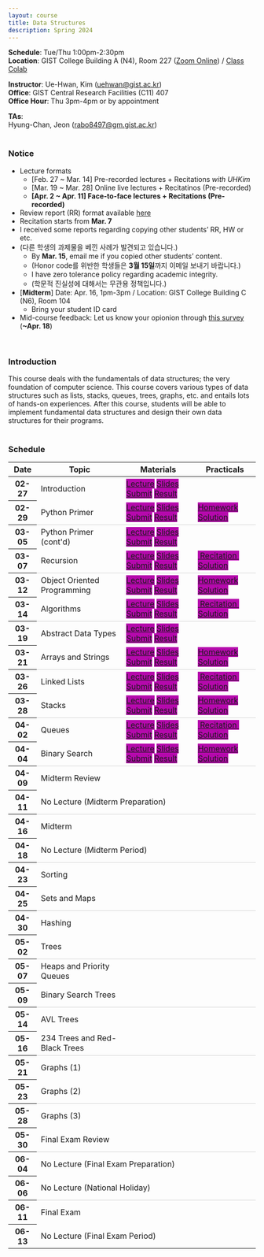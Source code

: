 ```yaml
---
layout: course
title: Data Structures
description: Spring 2024
---
```


**Schedule**: Tue/Thu 1:00pm-2:30pm<br/>
**Location**: GIST College Building A (N4), Room 227 ([Zoom Online](https://us06web.zoom.us/j/87925937140?pwd=Qm1XTmU4MENybXVEeWJ5eVh2Z0dKdz09)) / [Class Colab](https://colab.research.google.com/drive/121f0BPgTaO3Nk_ImwHtcqgpU6ZInXLdv?usp=sharing)<br/>


**Instructor**: Ue-Hwan, Kim (uehwan@gist.ac.kr)<br/>
**Office**: GIST Central Research Facilities (C11) 407<br/>
**Office Hour**: Thu 3pm-4pm or by appointment

**TAs**:<br/>
Hyung-Chan, Jeon (rabo8497@gm.gist.ac.kr)<br/>
<br/>

### Notice
- Lecture formats
  - [Feb. 27 ~ Mar. 14] Pre-recorded lectures + Recitations *with UHKim*
  - [Mar. 19 ~ Mar. 28] Online live lectures + Recitatinos (Pre-recorded)
  - **[Apr. 2 ~ Apr. 11] Face-to-face lectures + Recitations (Pre-recorded)**
- Review report (RR) format available [here](https://docs.google.com/document/d/1iyHUFjtQCoM6bj0vhg6PyvUN8eVsiZBmKXKEiK5E26E/edit?usp=sharing)
- Recitation starts from **Mar. 7**
- I received some reports regarding copying other students’ RR, HW or etc.
- (다른 학생의 과제물을 베낀 사례가 발견되고 있습니다.)
  - By **Mar. 15**, email me if you copied other students’ content.
  - (Honor code를 위반한 학생들은 **3월 15일**까지 이메일 보내기 바랍니다.)
  - I have zero tolerance policy regarding academic integrity.
  - (학문적 진실성에 대해서는 무관용 정책입니다.)
- [**Midterm**] Date: Apr. 16, 1pm-3pm / Location: GIST College Building C (N6),  Room 104
  - Bring your student ID card
- Mid-course feedback: Let us know your opionion through [this survey](https://forms.gle/8te44dZBvJbwawSg9) (**~Apr. 18**)

<br/>

### Introduction
This course deals with the fundamentals of data structures; the very foundation of computer science. This course covers various types of data structures such as lists, stacks, queues, trees, graphs, etc. and entails lots of hands-on experiences. After this course, students will be able to implement fundamental data structures and design their own data structures for their programs.
<br/>
<br/>

### Schedule
<div class="table-responsive">
<table class="table table-hover table-sm text-center">
  <thead>
    <tr>
      <th class="col-sm-1" scope="col">Date</th>
      <th class="col-sm-3" scope="col">Topic</th>
      <th class="col-sm-3" scope="col">Materials</th>
      <th class="col-sm-2" scope="col">Practicals</th>
    </tr>
  </thead>
  <tbody>
    <tr>
      <th scope="row">02-27</th>
      <td>Introduction</td>
      <td>
        <a href="https://youtu.be/WEvHeX9RYIE" target="_blank" class="badge badge-pill" style="background-color:#B509AC;">Lecture</a>
        <a href="https://docs.google.com/presentation/d/1_nuOhfVCSSdcMS-wBWcivS-SGECf1JKBZx-xbSnM0ns/edit?usp=sharing" target="_blank" class="badge badge-pill" style="background-color:#B509AC;">Slides</a>
        <a href="https://forms.gle/x6k5qr6EybNCfLpN7" target="_blank" class="badge badge-pill" style="background-color:#B509AC;">Submit</a>
        <a href="https://docs.google.com/spreadsheets/d/1cwyuM-A4gXHrqX5LCOwdB2tZonGZp6V_jMs1-qvGxpk/edit?usp=sharing" target="_blank" class="badge badge-pill" style="background-color:#B509AC;">Result</a>
      </td>
      <td><!--a href="#" class="badge badge-pill" style="background-color:#B509AC;">Homework</a--></td>
    </tr>
    <tr style="border-bottom: 1.5px solid lightgrey;">
      <th scope="row">02-29</th>
      <td>Python Primer</td>
      <td>
        <a href="https://colab.research.google.com/drive/1i_Pc2gbcr5StrmasWcKa7nk3iwTyORJY?usp=sharing" target="_blank" class="badge badge-pill" style="background-color:#B509AC;">Lecture</a>
        <a href="https://docs.google.com/presentation/d/1m5CjvaxMdUnMHOeGV-EDElHa53rRjWhWPaLdsjkrEwY/edit?usp=sharing" target="_blank" class="badge badge-pill" style="background-color:#B509AC;">Slides</a>
        <a href="https://forms.gle/aVG6fR1KC7ziMGMK9" target="_blank" class="badge badge-pill" style="background-color:#B509AC;">Submit</a>
        <a href="https://docs.google.com/spreadsheets/d/1kGB6VF280JgjRIwTRDrK2Vv5SOvliPDVjmr0ekzBo28/edit?usp=sharing" target="_blank" class="badge badge-pill" style="background-color:#B509AC;">Result</a>
      </td>
      <td>
        <a href="https://colab.research.google.com/drive/1gRNMsgBKA2hXzE6bEDwtpcdjbgxCc6t1?usp=sharing" target="_blank" class="badge badge-pill" style="background-color:#B509AC;">Homework</a>
        <a href="https://colab.research.google.com/drive/14E6a0ISlWEmugaJu3xXMzSLItfBBgB-B?usp=sharing" target="_blank" class="badge badge-pill" style="background-color:#B509AC;">Solution</a>
      </td>
    </tr>
    <tr>
      <th scope="row">03-05</th>
      <td>Python Primer (cont'd)</td>
      <td>
        <a href="https://colab.research.google.com/drive/1jsZay2t2I75ARD5aOLHpg1yPAJmIKl-o?usp=sharing" target="_blank" class="badge badge-pill" style="background-color:#B509AC;">Lecture</a>
        <a href="https://docs.google.com/presentation/d/1qb9NbYH4cQoKhvGvUg39nhaw-tiNghu-19RNDlmEgKw/edit?usp=sharing" target="_blank" class="badge badge-pill" style="background-color:#B509AC;">Slides</a>
        <a href="https://forms.gle/TA4zCoizj97Y81ir9" target="_blank" class="badge badge-pill" style="background-color:#B509AC;">Submit</a>
        <a href="https://docs.google.com/spreadsheets/d/1h_Ev43e3KYJF4I9NRd-pQW2j6DHtZcExfaEFzFOeqho/edit?usp=sharing" target="_blank" class="badge badge-pill" style="background-color:#B509AC;">Result</a>
      </td>
      <td>
        <!--a href="https://colab.research.google.com/drive/1HUBCWa1AEXA-ZaQUIvjSUFUmokA29UjB?usp=sharing" target="_blank" class="badge badge-pill" style="background-color:#B509AC;">&nbsp;Recitation&nbsp;</a-->
        <!--a href="https://colab.research.google.com/drive/1mbe1BJQ3Q5cI8HNZITG5uRA4AboxEJL-?usp=sharing" target="_blank" class="badge badge-pill" style="background-color:#B509AC;">Solution</a-->
      </td>
    </tr>
    <tr style="border-bottom: 1.5px solid lightgrey;">
      <th scope="row">03-07</th>
      <td>Recursion</td>
      <td>
        <a href="https://colab.research.google.com/drive/1daLwVGbcNsQ5fWgiCTv_6VFZ8Rwf5HIC?usp=sharing" target="_blank" class="badge badge-pill" style="background-color:#B509AC;">Lecture</a>
        <a href="https://docs.google.com/presentation/d/1qwWXB62idf3332JFdYpbSoRAb8rkhKBZmkOKQDqmatM/edit?usp=sharing" target="_blank" class="badge badge-pill" style="background-color:#B509AC;">Slides</a>
        <a href="https://forms.gle/ba77gw95g3cijrrp7" target="_blank" class="badge badge-pill" style="background-color:#B509AC;">Submit</a>
        <a href="https://docs.google.com/spreadsheets/d/1l3gM9kwNFeTR06v6X3plV5yLngApekqeWd5mPwNWXug/edit?usp=sharing" target="_blank" class="badge badge-pill" style="background-color:#B509AC;">Result</a>
      </td>
      <td>
        <a href="https://colab.research.google.com/drive/1HUBCWa1AEXA-ZaQUIvjSUFUmokA29UjB?usp=sharing" target="_blank" class="badge badge-pill" style="background-color:#B509AC;">&nbsp;Recitation&nbsp;</a>
        <a href="https://colab.research.google.com/drive/1mbe1BJQ3Q5cI8HNZITG5uRA4AboxEJL-?usp=sharing" target="_blank" class="badge badge-pill" style="background-color:#B509AC;">Solution</a>
      </td>
    </tr>
    <tr>
      <th scope="row">03-12</th>
      <td>Object Oriented Programming</td>
      <td>
        <a href="https://colab.research.google.com/drive/1fmV4YlZ4KGghFOI6c9PYyIrY89xNecBZ?usp=sharing" target="_blank" class="badge badge-pill" style="background-color:#B509AC;">Lecture</a>
        <a href="https://docs.google.com/presentation/d/13xe0XM2ijugFhMBGam6XJqpR-qC1UpVZp2pxYS3MAG4/edit?usp=sharing" target="_blank" class="badge badge-pill" style="background-color:#B509AC;">Slides</a>
        <a href="https://forms.gle/1H3YZCuVTbqxCvj18" target="_blank" class="badge badge-pill" style="background-color:#B509AC;">Submit</a>
        <a href="https://docs.google.com/spreadsheets/d/1teCGRcdEYjR8kzkuhRG3rLSCGLv0R2bE7WsGXNeBp90/edit?usp=sharing" target="_blank" class="badge badge-pill" style="background-color:#B509AC;">Result</a>
      </td>
      <td>
        <a href="https://colab.research.google.com/drive/1YDG9BP5Qnqocgjs4AQu_iY__f2KPVloe?usp=sharing" target="_blank" class="badge badge-pill" style="background-color:#B509AC;">Homework</a>
        <a href="https://colab.research.google.com/drive/1RGeAqdTJMDgsGlOxbDZX6eI-pY7iKJbJ?usp=sharing" target="_blank" class="badge badge-pill" style="background-color:#B509AC;">Solution</a>
      </td>
    </tr>
    <tr style="border-bottom: 1.5px solid lightgrey;">
      <th scope="row">03-14</th>
      <td>Algorithms</td>
      <td>
        <a href="https://colab.research.google.com/drive/1L7hTt5Q6J8wJ_uPQcEizI7ZeS9SsAxei?usp=sharing" target="_blank" class="badge badge-pill" style="background-color:#B509AC;">Lecture</a>
        <a href="https://docs.google.com/presentation/d/195jGjbkrAM2--ZzvgeM7QMLu8pGMDXWuda0G_3lHLCQ/edit?usp=sharing" target="_blank" class="badge badge-pill" style="background-color:#B509AC;">Slides</a>
        <a href="https://forms.gle/GxYimC15FXZo8QLR9" target="_blank" class="badge badge-pill" style="background-color:#B509AC;">Submit</a>
        <a href="https://docs.google.com/spreadsheets/d/1qMjkF6DUUyV79jSDD7aO1ud0nPg8tSii04RfAB9SRJk/edit?usp=sharing" target="_blank" class="badge badge-pill" style="background-color:#B509AC;">Result</a>
      </td>
      <td>
        <a href="https://colab.research.google.com/drive/1yRGgWWcY9Utq8t3-ibMwQASl3ypHN01e?usp=sharing" target="_blank" class="badge badge-pill" style="background-color:#B509AC;">&nbsp;Recitation&nbsp;</a>
        <a href="https://colab.research.google.com/drive/1sGmK9j0OmCvibpfxgLKwzbC7YlQUxXrm?usp=sharing" target="_blank" class="badge badge-pill" style="background-color:#B509AC;">Solution</a>
      </td>
    </tr>
    <tr>
      <th scope="row">03-19</th>
      <td>Abstract Data Types</td>
      <td>
        <a href="https://colab.research.google.com/drive/1zo6mXxEF8C_7b1NkfOshbVswdrrRJjiN?usp=sharing" target="_blank" class="badge badge-pill" style="background-color:#B509AC;">Lecture</a>
        <a href="https://docs.google.com/presentation/d/1ybR2b2pv6jt8tCTz86Jx0hqytQ9YU8lquXWTqhVljpM/edit?usp=sharing" target="_blank" class="badge badge-pill" style="background-color:#B509AC;">Slides</a>
        <a href="https://forms.gle/1tn7Lg9sHiTx2iv9A" target="_blank" class="badge badge-pill" style="background-color:#B509AC;">Submit</a>
        <a href="https://docs.google.com/spreadsheets/d/1E2rsYp7MGXqdFV1eqWxe7uGEQD_Q-KC0qKUODQjV-gc/edit?usp=sharing" target="_blank" class="badge badge-pill" style="background-color:#B509AC;">Result</a>
      </td>
      <td>
        <!--a href="https://colab.research.google.com/drive/1HmPEEKm4Cd4CS4bFUpQaMYfFxouNqBpa?usp=sharing" target="_blank" class="badge badge-pill" style="background-color:#B509AC;">&nbsp;Recitation&nbsp;</a-->
        <!--a href="https://colab.research.google.com/drive/1-PUaANRTP5vEB2e50aBowecu5-JqzmLL?usp=sharing" target="_blank" class="badge badge-pill" style="background-color:#B509AC;">Solution</a-->
      </td>
    </tr>
    <tr style="border-bottom: 1.5px solid lightgrey;">
      <th scope="row">03-21</th>
      <td>Arrays and Strings</td>
      <td>
        <a href="https://colab.research.google.com/drive/1zSniZXNdlBu9qnz-ebs3jxk00BEYB8QZ?usp=sharing" target="_blank" class="badge badge-pill" style="background-color:#B509AC;">Lecture</a>
        <a href="https://docs.google.com/presentation/d/16-_ld_NE6VhPBf4CSTwG8lpVhsoOTQYw4KnHm47zulE/edit?usp=sharing" target="_blank" class="badge badge-pill" style="background-color:#B509AC;">Slides</a>
        <a href="https://forms.gle/WTGSioQtoBbmvWCAA" target="_blank" class="badge badge-pill" style="background-color:#B509AC;">Submit</a>
        <a href="https://docs.google.com/spreadsheets/d/16KgSep1IRZ2PwEPuFOkR0yJuX0kQ3_J7u4SmJjRJ9QY/edit?usp=sharing" target="_blank" class="badge badge-pill" style="background-color:#B509AC;">Result</a>
      </td>
      <td>
        <a href="https://colab.research.google.com/drive/1W6D09XtLgnvYBBdnWMkye2CDw8jJ-n1S?usp=sharing" target="_blank" class="badge badge-pill" style="background-color:#B509AC;">Homework</a>
        <a href="https://colab.research.google.com/drive/1EasIwcNPzGu9oN83XkbfhN8v5hw-ocFY?usp=sharing" target="_blank" class="badge badge-pill" style="background-color:#B509AC;">Solution</a>
      </td>
    </tr>
    <tr>
      <th scope="row">03-26</th>
      <td>Linked Lists</td>
      <td>
        <a href="https://colab.research.google.com/drive/1beaC0Ux0YthIZAl6IMnEU5gxUKjy3kPX?usp=sharing" target="_blank" class="badge badge-pill" style="background-color:#B509AC;">Lecture</a>
        <a href="https://docs.google.com/presentation/d/1qku5m_T1eoJQ4x6_FJDQ4k2KzvN_XCR0_ekB9Ufwckk/edit?usp=sharing" target="_blank" class="badge badge-pill" style="background-color:#B509AC;">Slides</a>
        <a href="https://forms.gle/aTvAEFZAGVXXgfjN9" target="_blank" class="badge badge-pill" style="background-color:#B509AC;">Submit</a>
        <a href="https://docs.google.com/spreadsheets/d/13uBqFnF4yhauH-Gv94O1c8PlxZIu9QMirVaFi0qwhhk/edit?usp=sharing" target="_blank" class="badge badge-pill" style="background-color:#B509AC;">Result</a>
      </td>
      <td>
        <a href="https://colab.research.google.com/drive/1HmPEEKm4Cd4CS4bFUpQaMYfFxouNqBpa?usp=sharing" target="_blank" class="badge badge-pill" style="background-color:#B509AC;">&nbsp;Recitation&nbsp;</a>
        <a href="https://colab.research.google.com/drive/1-PUaANRTP5vEB2e50aBowecu5-JqzmLL?usp=sharing" target="_blank" class="badge badge-pill" style="background-color:#B509AC;">Solution</a>
      </td>
    </tr>
    <tr style="border-bottom: 1.5px solid lightgrey;">
      <th scope="row">03-28</th>
      <td>Stacks</td>
      <td>
        <a href="https://colab.research.google.com/drive/1djkvpiKF7RHnpENVEAU0tQPqZ5sbV8Tj?usp=sharing" target="_blank" class="badge badge-pill" style="background-color:#B509AC;">Lecture</a>
        <a href="https://docs.google.com/presentation/d/1rQczqk533EjGxJBMWhPtT93zl_5btLMaVX1QRi7S4L4/edit?usp=sharing" target="_blank" class="badge badge-pill" style="background-color:#B509AC;">Slides</a>
        <a href="https://forms.gle/WZ6ZMWEKj6MZn9DE6" target="_blank" class="badge badge-pill" style="background-color:#B509AC;">Submit</a>
        <a href="https://docs.google.com/spreadsheets/d/19jhL-R7EJ78argA8_CmFQNceAc9yrL4l3RoxMV6A8zc/edit?usp=sharing" target="_blank" class="badge badge-pill" style="background-color:#B509AC;">Result</a>
      </td>
      <td>
        <a href="https://colab.research.google.com/drive/1Z0_2u5ix1J7s86kH26wJuhDkkcwIw6ed?usp=sharing" target="_blank" class="badge badge-pill" style="background-color:#B509AC;">Homework</a>
        <a href="https://colab.research.google.com/drive/1XIsNG2av85ooGmvPjWSx_XTkkoqKYxcv?usp=sharing" target="_blank" class="badge badge-pill" style="background-color:#B509AC;">Solution</a>
      </td>
    </tr>
    <tr>
      <th scope="row">04-02</th>
      <td>Queues</td>
      <td>
        <a href="https://colab.research.google.com/drive/1r4qOO-kxuposbFp61GO7FSFDrwqAtaRB?usp=sharing" target="_blank" class="badge badge-pill" style="background-color:#B509AC;">Lecture</a>
        <a href="https://docs.google.com/presentation/d/1P1TKmDla9YPMtvYyJo8nLyUtINL-OxqMJTgwJhWFbDM/edit?usp=sharing" target="_blank" class="badge badge-pill" style="background-color:#B509AC;">Slides</a>
        <a href="https://forms.gle/qGzCGUxFE4b3STmJ6" target="_blank" class="badge badge-pill" style="background-color:#B509AC;">Submit</a>
        <a href="https://docs.google.com/spreadsheets/d/1Yl5oZw3pgYLfEks4xyspZuqcbfpDdwyhFehTLKBskXU/edit?usp=sharing" target="_blank" class="badge badge-pill" style="background-color:#B509AC;">Result</a>
      </td>
      <td>
        <a href="https://colab.research.google.com/drive/1ztWgWJ2q_YMWysph0Guasd5sR-cJjDyg?usp=sharing" target="_blank" class="badge badge-pill" style="background-color:#B509AC;">&nbsp;Recitation&nbsp;</a>
        <a href="https://colab.research.google.com/drive/1n_6qA98QGnmcR4xlORT-uSkuM4yKoADo?usp=sharing" target="_blank" class="badge badge-pill" style="background-color:#B509AC;">Solution</a>
      </td>
    </tr>
    <tr style="border-bottom: 1.5px solid lightgrey;">
      <th scope="row">04-04</th>
      <td>Binary Search</td>
      <td>
        <a href="https://colab.research.google.com/drive/1Kqcnr82kA5SWC9HOO-si8UR6eXa9e5vo?usp=sharing" target="_blank" class="badge badge-pill" style="background-color:#B509AC;">Lecture</a>
        <a href="https://docs.google.com/presentation/d/1hYfPdLtV2iYj5-vElHoCST13NQB950T6cnU8b7Cftsg/edit?usp=sharing" target="_blank" class="badge badge-pill" style="background-color:#B509AC;">Slides</a>
        <a href="https://forms.gle/P9CTGhoY1RWEUfWYA" target="_blank" class="badge badge-pill" style="background-color:#B509AC;">Submit</a>
        <a href="https://docs.google.com/spreadsheets/d/1YRqWlvafPJQhUi8sNmj1leRmI3-VsAohbpmcUN1kShc/edit?usp=sharing" target="_blank" class="badge badge-pill" style="background-color:#B509AC;">Result</a>
      </td>
      <td>
        <a href="https://colab.research.google.com/drive/1rWj_XlAvtdDJY9xzwBg_fg5jWoU84a8D?usp=sharing" target="_blank" class="badge badge-pill" style="background-color:#B509AC;">Homework</a>
        <a href="https://colab.research.google.com/drive/1lGUQxlTXZXzKCMBaO1h-q-o0MZZOTW8E?usp=sharing" target="_blank" class="badge badge-pill" style="background-color:#B509AC;">Solution</a>
      </td>
    </tr>
    <tr>
      <th scope="row">04-09</th>
      <td>Midterm Review</td>
      <td>
        <!--a href="https://youtu.be/QPC_bKcSKGI" target="_blank" class="badge badge-pill" style="background-color:#B509AC;">Recording</a-->
        <!--a href="https://docs.google.com/presentation/d/1qwWXB62idf3332JFdYpbSoRAb8rkhKBZmkOKQDqmatM/edit?usp=sharing" target="_blank" class="badge badge-pill" style="background-color:#B509AC;">Slides</a-->
        <!--a href="https://colab.research.google.com/drive/1S9OYcv8v-KU1w1RI_t7fEb78EGjrQ3Aw?usp=sharing" target="_blank" class="badge badge-pill" style="background-color:#B509AC;">Codes</a-->
      </td>
      <td>
        <!--a href="https://colab.research.google.com/drive/1EWgehJOLL39LZ4jvw-3CBrsUkaNe_CoF?usp=sharing" target="_blank" class="badge badge-pill" style="background-color:#B509AC;">&nbsp;Recitation&nbsp;</a-->
        <!--a href="https://colab.research.google.com/drive/1gLm-b9f9e-fgs5ZGdvwYT548pMlzYf9v?usp=sharing" target="_blank" class="badge badge-pill" style="background-color:#B509AC;">Solution</a-->
      </td>
    </tr>
    <tr style="border-bottom: 1.5px solid lightgrey;">
      <th scope="row">04-11</th>
      <td colspan="3">No Lecture (Midterm Preparation)</td>
    </tr>
    <tr>
      <th scope="row">04-16</th>
      <td>Midterm</td>
      <td>
        <!--a href="https://docs.google.com/document/d/1bL6LElLDIAkJif0LvUhhhjKyIWiwdheSQq36soruJr8/edit?usp=sharing" target="_blank" class="badge badge-pill" style="background-color:#B509AC;">Solution</a-->
        <!--a href="" target="_blank" class="badge badge-pill" style="background-color:#B509AC;">Result</a-->
        <!--a href="" target="_blank" class="badge badge-pill" style="background-color:#B509AC;">Claim</a-->
      </td>
      <td>
        <!--a href="https://colab.research.google.com/drive/1gRNMsgBKA2hXzE6bEDwtpcdjbgxCc6t1?usp=sharing" target="_blank" class="badge badge-pill" style="background-color:#B509AC;">Homework</a-->
        <!--a href="https://colab.research.google.com/drive/1gRNMsgBKA2hXzE6bEDwtpcdjbgxCc6t1?usp=sharing" target="_blank" class="badge badge-pill" style="background-color:#B509AC;">Solution</a-->
      </td>
    </tr>
    <tr style="border-bottom: 1.5px solid lightgrey;">
      <th scope="row">04-18</th>
      <td colspan="3">No Lecture (Midterm Period)</td>
    </tr>
    <tr>
      <th scope="row">04-23</th>
      <td>Sorting</td>
      <td>
        <!--a href="https://colab.research.google.com/drive/1JU0nNyFfujchqj8iKozABpfk_zht90rK?usp=sharing" target="_blank" class="badge badge-pill" style="background-color:#B509AC;">Lecture</a-->
        <!--a href="https://docs.google.com/presentation/d/1I4nq2zOdjFCtgSxa4E6m4zisBHQlDnJsM0vjvhCbkXw/edit?usp=sharing" target="_blank" class="badge badge-pill" style="background-color:#B509AC;">Slides</a-->
        <!--a href="https://docs.google.com/spreadsheets/d/1CwVENsksJ6iug1FVf0RuOGI4WjwRol0ZTrvpsT_om3s/edit?usp=sharing" target="_blank" class="badge badge-pill" style="background-color:#B509AC;">Submit</a-->
      </td>
      <td>
        <!--a href="https://colab.research.google.com/drive/1gRNMsgBKA2hXzE6bEDwtpcdjbgxCc6t1?usp=sharing" target="_blank" class="badge badge-pill" style="background-color:#B509AC;">Homework</a-->
      </td>
    </tr>
    <tr style="border-bottom: 1.5px solid lightgrey;">
      <th scope="row">04-25</th>
      <td>Sets and Maps</td>
      <td>
        <!--a href="https://colab.research.google.com/drive/1OswXfEhBbV0dfyNEeqKaWKhfgxdvcVyQ?usp=sharing" target="_blank" class="badge badge-pill" style="background-color:#B509AC;">Lecture</a-->
        <!--a href="https://docs.google.com/presentation/d/1azcgcVMUuwMhR2BWDFcAUa1qoTKqmIbEmNLuFXhwGeo/edit?usp=sharing" target="_blank" class="badge badge-pill" style="background-color:#B509AC;">Slides</a-->
        <!--a href="https://docs.google.com/spreadsheets/d/1SFynjERS9LTgF-HP0tRoze-wcnOzyz8sNj3LjS4lrXI/edit?usp=sharing" target="_blank" class="badge badge-pill" style="background-color:#B509AC;">Submit</a-->
      </td>
      <td>
        <!--a href="https://colab.research.google.com/drive/1gOUb3HylWlJPlPyIy35XVLLDnXPLOPnG?usp=sharing" target="_blank" class="badge badge-pill" style="background-color:#B509AC;">Homework</a-->
        <!--a href="https://colab.research.google.com/drive/1MXT2NzGZg40O-MTLsoPLTbqwOxRqmyIS?usp=sharing" target="_blank" class="badge badge-pill" style="background-color:#B509AC;">Solution</a-->
      </td>
    </tr>
    <tr>
      <th scope="row">04-30</th>
      <td>Hashing</td>
      <td>
        <!--a href="https://colab.research.google.com/drive/1KIKJQ6Blrjh-IQxIzuTMA1gHIaphEERm?usp=sharing" target="_blank" class="badge badge-pill" style="background-color:#B509AC;">Lecture</a-->
        <!--a href="https://docs.google.com/presentation/d/1EYJ7qOhUqCC1_Il8KL4mzmF4LZ9hHXIpGvmF2prY3wg/edit?usp=sharing" target="_blank" class="badge badge-pill" style="background-color:#B509AC;">Slides</a-->
        <!--a href="https://docs.google.com/spreadsheets/d/1gvSBl1DgHhhBRu7cuOsei4dzeiPpyRGAm3R3uY4F6BE/edit?usp=sharing" target="_blank" class="badge badge-pill" style="background-color:#B509AC;">Submit</a-->
      </td>
      <td>
        <!--a href="https://colab.research.google.com/drive/1O_s2E7SStwsP0DPYNnkVrD1uN6JCzSPu?usp=sharing" target="_blank" class="badge badge-pill" style="background-color:#B509AC;">&nbsp;Recitation&nbsp;</a-->
        <!--a href="https://colab.research.google.com/drive/1WVyXUSCvwOKnZwbs5ELoGk7GnxPs1gpp?usp=sharing" target="_blank" class="badge badge-pill" style="background-color:#B509AC;">Solution</a-->
      </td>
    </tr>
    <tr style="border-bottom: 1.5px solid lightgrey;">
      <th scope="row">05-02</th>
      <td>Trees</td>
      <td>
        <!--a href="https://colab.research.google.com/drive/1ND8W_AZOO82NxVNePIPfAXo7sD5B125Y?usp=sharing" target="_blank" class="badge badge-pill" style="background-color:#B509AC;">Lecture</a-->
        <!--a href="https://docs.google.com/presentation/d/1r2V0T0YVbBkEInCGVWhR7ZTNLylulIQz8v-JcJ5gDOY/edit?usp=sharing" target="_blank" class="badge badge-pill" style="background-color:#B509AC;">Slides</a-->
        <!--a href="https://docs.google.com/spreadsheets/d/10D_l_03ls-vJXXDdeEvDVhCBUePQnA4g2UgYf5UoXHQ/edit?usp=sharing" target="_blank" class="badge badge-pill" style="background-color:#B509AC;">Submit</a-->
      </td>
      <td>
        <!--a href="https://colab.research.google.com/drive/10kILfFt50KC4L5caESRsjbD581PVCfRl?usp=sharing" target="_blank" class="badge badge-pill" style="background-color:#B509AC;">Homework</a-->
        <!--a href="https://colab.research.google.com/drive/1TwFM5dKC70jccGnih4ZUXSQDFJs82IHq?usp=sharing" target="_blank" class="badge badge-pill" style="background-color:#B509AC;">Solution</a-->
      </td>
    </tr>
    <tr>
      <th scope="row">05-07</th>
      <td>Heaps and Priority Queues</td>
      <td>
        <!--a href="https://youtu.be/91hDbOIiR1Q" target="_blank" class="badge badge-pill" style="background-color:#B509AC;">Recording</a-->
        <!--a href="https://docs.google.com/presentation/d/1_LczatD7MRgHi-ZxU881C1jup0sK_e-45b2AmyF8ug0/edit?usp=sharing" target="_blank" class="badge badge-pill" style="background-color:#B509AC;">Slides</a-->
        <!--a href="https://colab.research.google.com/drive/1HU6aXp2xjPvIkxIOYDebGyf9A_k1Ysv-?usp=sharing" target="_blank" class="badge badge-pill" style="background-color:#B509AC;">Codes</a-->
      </td>
      <td>
        <!--a href="https://colab.research.google.com/drive/1V523Fm_nRqvN9FMBWue9InCQT1COsDCN?usp=sharing" target="_blank" class="badge badge-pill" style="background-color:#B509AC;">&nbsp;Recitation&nbsp;</a-->
        <!--a href="https://colab.research.google.com/drive/1I3nGInbKG2bO6f7oIr-FeJDyy1jWWejp?usp=sharing" target="_blank" class="badge badge-pill" style="background-color:#B509AC;">Solution</a-->
      </td>
    </tr>
    <tr style="border-bottom: 1.5px solid lightgrey;">
      <th scope="row">05-09</th>
      <td>Binary Search Trees</td>
      <td>
        <!--a href="https://youtu.be/wdNd5dB58xw" target="_blank" class="badge badge-pill" style="background-color:#B509AC;">Recording</a-->
        <!--a href="https://docs.google.com/presentation/d/1jWbUhrJjkIUhpooYuY7Fp5hyh279YE8RoMEPWV9BsEI/edit?usp=sharing" target="_blank" class="badge badge-pill" style="background-color:#B509AC;">Slides</a-->
        <!--a href="https://colab.research.google.com/drive/1lUxQnrAHjVtLqvyb-QC2qKCiYeCcwU9Z?usp=sharing" target="_blank" class="badge badge-pill" style="background-color:#B509AC;">Codes</a-->
      </td>
      <td>
        <!--a href="https://colab.research.google.com/drive/11ZrrmS50XatmuMvt-g2thqbIhXTk8Flp?usp=sharing" target="_blank" class="badge badge-pill" style="background-color:#B509AC;">Homework</a-->
        <!--a href="https://colab.research.google.com/drive/1BdIYexIjLWTKG4j-sf3qETbiyl6a3Qjg?usp=sharing" target="_blank" class="badge badge-pill" style="background-color:#B509AC;">Solution</a-->
      </td>
    </tr>
    <tr>
      <th scope="row">05-14</th>
      <td>AVL Trees</td>
      <td>
        <!--a href="https://youtu.be/WMLJ-A2-Pc4" target="_blank" class="badge badge-pill" style="background-color:#B509AC;">Recording</a-->
        <!--a href="https://docs.google.com/presentation/d/1ADACHPI0ua__W9p7DcprzhvZ2ZWSCfQMZPX2JKMcbe0/edit?usp=sharing" target="_blank" class="badge badge-pill" style="background-color:#B509AC;">Slides</a-->
        <!--a href="https://colab.research.google.com/drive/1o11yn95WQv-2KUk6RNBdxvc7OoUDrD2E?usp=sharing" target="_blank" class="badge badge-pill" style="background-color:#B509AC;">Codes</a-->
      </td>
      <td>
        <!--a href="https://colab.research.google.com/drive/1xllX2SmBuBBGW_uPyWFglREMdcZIWq_w?usp=sharing" target="_blank" class="badge badge-pill" style="background-color:#B509AC;">&nbsp;Recitation&nbsp;</a-->
        <!--a href="https://colab.research.google.com/drive/1E-EexcJsJcZQMBes18XM6bOoxJmgdXkl?usp=sharing" target="_blank" class="badge badge-pill" style="background-color:#B509AC;">Solution</a-->
      </td>
    </tr>
    <tr style="border-bottom: 1.5px solid lightgrey;">
      <th scope="row">05-16</th>
      <td>234 Trees and Red-Black Trees</td>
      <td>
        <!--a href="https://youtu.be/lqT23cje3Q0" target="_blank" class="badge badge-pill" style="background-color:#B509AC;">Recording</a-->
        <!--a href="https://docs.google.com/presentation/d/1DWDnVYIWDtzksOjsa2BWKciT1cgK8YISIJnTHnRU2wk/edit?usp=sharing" target="_blank" class="badge badge-pill" style="background-color:#B509AC;">Slides</a-->
        <!--a href="https://colab.research.google.com/drive/1Dg6gmCcntKibeZ5ahHVhRd10PimNvh5J?usp=sharing" target="_blank" class="badge badge-pill" style="background-color:#B509AC;">Codes</a-->
      </td>
      <td>
        <!--a href="https://colab.research.google.com/drive/1l6UdPljozt4ryIQgAxXKpHaShvQCu31u?usp=sharing" target="_blank" class="badge badge-pill" style="background-color:#B509AC;">Homework</a-->
        <!--a href="https://colab.research.google.com/drive/15TSj6TrvaAWQLUHDLvJNBL23WqNXvEaE?usp=sharing" target="_blank" class="badge badge-pill" style="background-color:#B509AC;">Solution</a-->
      </td>
    </tr>
    <tr>
      <th scope="row">05-21</th>
      <td>Graphs (1)</td>
      <td>
        <!--a href="https://youtu.be/bQo9I5-GsEs" target="_blank" class="badge badge-pill" style="background-color:#B509AC;">Recording</a-->
        <!--a href="https://docs.google.com/presentation/d/1bi1TszVz4xdNFI-S_pWi3QXV9dGEaL0NMJAsqI8PD8k/edit?usp=sharing" target="_blank" class="badge badge-pill" style="background-color:#B509AC;">Slides</a-->
        <!--a href="https://colab.research.google.com/drive/13PJ7olmLtC1ezn8K4I34cpxLw1HzIzHj?usp=sharing" target="_blank" class="badge badge-pill" style="background-color:#B509AC;">Codes</a-->
      </td>
      <td>
        <!--a href="https://docs.google.com/presentation/d/1dPI5YK0qh5-YCJkrhU74pc30fzts8b-NS_UFFk3EmHQ/edit?usp=sharing" target="_blank" class="badge badge-pill" style="background-color:#B509AC;">&nbsp;Recitation&nbsp;</a-->
        <!--a href="https://colab.research.google.com/drive/15TSj6TrvaAWQLUHDLvJNBL23WqNXvEaE?usp=sharing" target="_blank" class="badge badge-pill" style="background-color:#B509AC;">Solution</a-->
      </td>
    </tr>
    <tr style="border-bottom: 1.5px solid lightgrey;">
      <th scope="row">05-23</th>
      <td>Graphs (2)</td>
      <td>
        <!--a href="https://youtu.be/_Un9MOH2Kl4" target="_blank" class="badge badge-pill" style="background-color:#B509AC;">Recording</a-->
        <!--a href="https://docs.google.com/presentation/d/1X13Cs6MlZxkjlhWvy8NZQ2z7FQwcePczOJsEktdWZRs/edit?usp=sharing" target="_blank" class="badge badge-pill" style="background-color:#B509AC;">Slides</a-->
        <!--a href="https://colab.research.google.com/drive/10jcEekLairREg9AQpBEMWB1JHdNqvgZB?usp=sharing" target="_blank" class="badge badge-pill" style="background-color:#B509AC;">Codes</a-->
      </td>
      <td>
        <!--a href="https://colab.research.google.com/drive/1RyQ1xyVZcrGy4DrWUOhKgNhxZcX9Hidq?usp=sharing" target="_blank" class="badge badge-pill" style="background-color:#B509AC;">Homework</a-->
        <!--a href="https://colab.research.google.com/drive/1PRYX1GLmRjJN7CUFcYot334M1EXt6E4L?usp=sharing" target="_blank" class="badge badge-pill" style="background-color:#B509AC;">Solution</a-->
      </td>
    </tr>
    <tr>
      <th scope="row">05-28</th>
      <td>Graphs (3)</td>
      <td>
        <!--a href="https://youtu.be/Pz-wA5ifnA8" target="_blank" class="badge badge-pill" style="background-color:#B509AC;">Recording</a-->
        <!--a href="https://docs.google.com/presentation/d/1ixt5Sk6SALjfrneJp4ebD2lwxzegyIqSEBv9qEC5bzU/edit?usp=sharing" target="_blank" class="badge badge-pill" style="background-color:#B509AC;">Slides</a-->
        <!--a href="https://colab.research.google.com/drive/1qCP7wYRlooaUWRW46YjnnlNJ2UNjabMK?usp=sharing" target="_blank" class="badge badge-pill" style="background-color:#B509AC;">Codes</a-->
      </td>
      <td>
        <!--a href="https://colab.research.google.com/drive/1_BdGthDuJmP0Bya3kJqJCRZU2cHHf5Ef?usp=sharing" target="_blank" class="badge badge-pill" style="background-color:#B509AC;">&nbsp;Recitation&nbsp;</a-->
        <!--a href="https://colab.research.google.com/drive/1PRYX1GLmRjJN7CUFcYot334M1EXt6E4L?usp=sharing" target="_blank" class="badge badge-pill" style="background-color:#B509AC;">Solution</a-->
      </td>
    </tr>
    <tr style="border-bottom: 1.5px solid lightgrey;">
      <th scope="row">05-30</th>
      <td>Final Exam Review</td>
      <td>
        <!--a href="https://youtu.be/ceE-rvxlGMQ" target="_blank" class="badge badge-pill" style="background-color:#B509AC;">Recording</a-->
        <!--a href="https://docs.google.com/presentation/d/1r2V0T0YVbBkEInCGVWhR7ZTNLylulIQz8v-JcJ5gDOY/edit?usp=sharing" target="_blank" class="badge badge-pill" style="background-color:#B509AC;">Slides</a-->
        <!--a href="https://colab.research.google.com/drive/1Dg6gmCcntKibeZ5ahHVhRd10PimNvh5J?usp=sharing" target="_blank" class="badge badge-pill" style="background-color:#B509AC;">Codes</a-->
      </td>
      <td>
        <!--a href="https://colab.research.google.com/drive/1gRNMsgBKA2hXzE6bEDwtpcdjbgxCc6t1?usp=sharing" target="_blank" class="badge badge-pill" style="background-color:#B509AC;">Homework</a-->
        <!--a href="https://colab.research.google.com/drive/1gRNMsgBKA2hXzE6bEDwtpcdjbgxCc6t1?usp=sharing" target="_blank" class="badge badge-pill" style="background-color:#B509AC;">Solution</a-->
      </td>
    </tr>
    <tr>
      <th scope="row">06-04</th>
      <td colspan="3">No Lecture (Final Exam Preparation)</td>
    </tr>
    <tr style="border-bottom: 1.5px solid lightgrey;">
      <th scope="row">06-06</th>
      <td colspan="3">No Lecture (National Holiday)</td>
    </tr>
    <tr>
      <th scope="row">06-11</th>
      <td>Final Exam</td>
      <td>
        <!--a href="https://docs.google.com/document/d/1MLvO0Dpg9p-7df_u9KsQUEd-D3MQrHVjGgEPYdpuRXI/edit?usp=sharing" target="_blank" class="badge badge-pill" style="background-color:#B509AC;">Solution</a-->
        <!--a href="" target="_blank" class="badge badge-pill" style="background-color:#B509AC;">Result</a-->
        <!--a href="" target="_blank" class="badge badge-pill" style="background-color:#B509AC;">Claim</a-->
      </td>
      <td>
        <!--a href="https://colab.research.google.com/drive/1gRNMsgBKA2hXzE6bEDwtpcdjbgxCc6t1?usp=sharing" target="_blank" class="badge badge-pill" style="background-color:#B509AC;">Homework</a-->
        <!--a href="https://colab.research.google.com/drive/1gRNMsgBKA2hXzE6bEDwtpcdjbgxCc6t1?usp=sharing" target="_blank" class="badge badge-pill" style="background-color:#B509AC;">Solution</a-->
      </td>
    </tr>
    <tr>
      <th scope="row">06-13</th>
      <td colspan="3">No Lecture (Final Exam Period)</td>
    </tr>
  </tbody>
</table>
</div>
